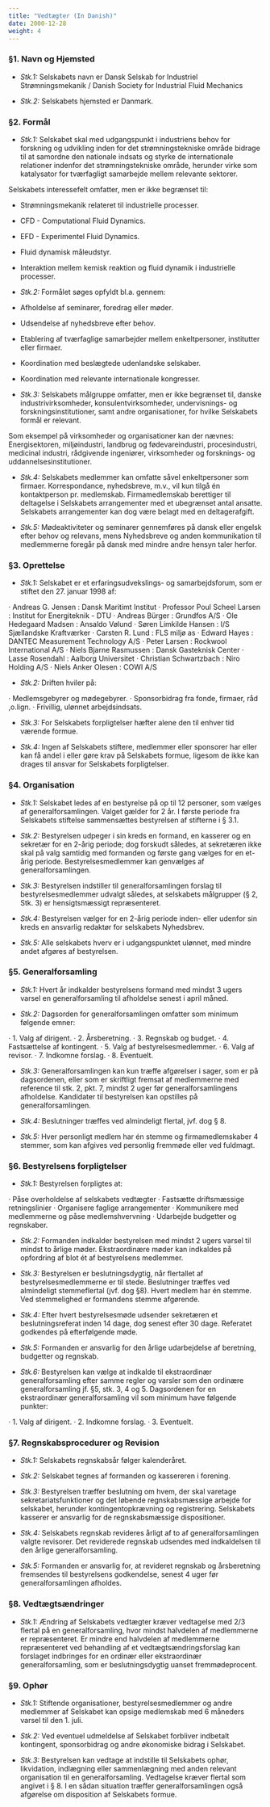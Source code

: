 ```yaml
---
title: "Vedtægter (In Danish)"
date: 2000-12-28
weight: 4
---
```


### §1. Navn og Hjemsted

- *Stk.1:* Selskabets navn er Dansk Selskab for Industriel Strømningsmekanik / Danish Society for Industrial Fluid Mechanics

- *Stk.2:* Selskabets hjemsted er Danmark.

### §2. Formål

- *Stk.1:* Selskabet skal med udgangspunkt i industriens behov for forskning og udvikling inden for det strømningstekniske område bidrage til at samordne den nationale indsats og styrke de internationale relationer indenfor det strømningstekniske område, herunder virke som katalysator for tværfagligt samarbejde mellem relevante sektorer.

Selskabets interessefelt omfatter, men er ikke begrænset til:

- Strømningsmekanik relateret til industrielle processer.
- CFD - Computational Fluid Dynamics.
- EFD - Experimentel Fluid Dynamics.
- Fluid dynamisk måleudstyr.
- Interaktion mellem kemisk reaktion og fluid dynamik i industrielle processer.

- *Stk.2:* Formålet søges opfyldt bl.a. gennem:

- Afholdelse af seminarer, foredrag eller møder.
- Udsendelse af nyhedsbreve efter behov.
- Etablering af tværfaglige samarbejder mellem enkeltpersoner, institutter eller firmaer.
- Koordination med beslægtede udenlandske selskaber.
- Koordination med relevante internationale kongresser.

- *Stk.3:* Selskabets målgruppe omfatter, men er ikke begrænset til, danske industrivirksomheder, konsulentvirksomheder, undervisnings- og forskningsinstitutioner, samt andre organisationer, for hvilke Selskabets formål er relevant.

Som eksempel på virksomheder og organisationer kan der nævnes: Energisektoren, miljøindustri, landbrug og fødevareindustri, procesindustri, medicinal industri, rådgivende ingeniører, virksomheder og forsknings- og uddannelsesinstitutioner.

- *Stk.4:* Selskabets medlemmer kan omfatte såvel enkeltpersoner som firmaer. Korrespondance, nyhedsbreve, m.v., vil kun tilgå én kontaktperson pr. medlemskab. Firmamedlemskab berettiger til deltagelse i Selskabets arrangementer med et ubegrænset antal ansatte. Selskabets arrangementer kan dog være belagt med en deltagerafgift.

- *Stk.5:* Mødeaktiviteter og seminarer gennemføres på dansk eller engelsk efter behov og relevans, mens Nyhedsbreve og anden kommunikation til medlemmerne foregår på dansk med mindre andre hensyn taler herfor.

### §3. Oprettelse

- *Stk.1:* Selskabet er et erfaringsudvekslings- og samarbejdsforum, som er stiftet den 27. januar 1998 af:

· Andreas G. Jensen : Dansk Maritimt Institut
· Professor Poul Scheel Larsen : Institut for Energiteknik - DTU
· Andreas Bürger : Grundfos A/S
· Ole Hedegaard Madsen : Ansaldo Vølund
· Søren Limkilde Hansen : I/S Sjællandske Kraftværker
· Carsten R. Lund : FLS miljø as
· Edward Hayes : DANTEC Measurement Technology A/S
· Peter Larsen : Rockwool International A/S
· Niels Bjarne Rasmussen : Dansk Gasteknisk Center
· Lasse Rosendahl : Aalborg Universitet
· Christian Schwartzbach : Niro Holding A/S
· Niels Anker Olesen : COWI A/S

- *Stk.2:* Driften hviler på:

· Medlemsgebyrer og mødegebyrer.
· Sponsorbidrag fra fonde, firmaer, råd ,o.lign.
· Frivillig, ulønnet arbejdsindsats.

- *Stk.3:* For Selskabets forpligtelser hæfter alene den til enhver tid værende formue.

- *Stk.4:* Ingen af Selskabets stiftere, medlemmer eller sponsorer har eller kan få andel i eller gøre krav på Selskabets formue, ligesom de ikke kan drages til ansvar for Selskabets forpligtelser.

### §4. Organisation

- *Stk.1:* Selskabet ledes af en bestyrelse på op til 12 personer, som vælges af generalforsamlingen. Valget gælder for 2 år. I første periode fra Selskabets stiftelse sammensættes bestyrelsen af stifterne i § 3.1.

- *Stk.2:* Bestyrelsen udpeger i sin kreds en formand, en kasserer og en sekretær for en 2-årig periode; dog forskudt således, at sekretæren ikke skal på valg samtidig med formanden og første gang vælges for en et-årig periode. Bestyrelsesmedlemmer kan genvælges af generalforsamlingen.

- *Stk.3:* Bestyrelsen indstiller til generalforsamlingen forslag til bestyrelsesmedlemmer udvalgt således, at selskabets målgrupper (§ 2, Stk. 3) er hensigtsmæssigt repræsenteret.

- *Stk.4:* Bestyrelsen vælger for en 2-årig periode inden- eller udenfor sin kreds en ansvarlig redaktør for selskabets Nyhedsbrev.

- *Stk.5:* Alle selskabets hverv er i udgangspunktet ulønnet, med mindre andet afgøres af bestyrelsen.

### §5. Generalforsamling

- *Stk.1:* Hvert år indkalder bestyrelsens formand med mindst 3 ugers varsel en generalforsamling til afholdelse senest i april måned.

- *Stk.2:* Dagsorden for generalforsamlingen omfatter som minimum følgende emner:

· 1. Valg af dirigent.
· 2. Årsberetning.
· 3. Regnskab og budget.
· 4. Fastsættelse af kontingent.
· 5. Valg af bestyrelsesmedlemmer.
· 6. Valg af revisor.
· 7. Indkomne forslag.
· 8. Eventuelt.

- *Stk.3:* Generalforsamlingen kan kun træffe afgørelser i sager, som er på dagsordenen, eller som er skriftligt fremsat af medlemmerne med reference til stk. 2, pkt. 7, mindst 2 uger før generalforsamlingens afholdelse. Kandidater til bestyrelsen kan opstilles på generalforsamlingen.

- *Stk.4:* Beslutninger træffes ved almindeligt flertal, jvf. dog § 8.

- *Stk.5:* Hver personligt medlem har én stemme og firmamedlemskaber 4 stemmer, som kan afgives ved personlig fremmøde eller ved fuldmagt.

### §6. Bestyrelsens forpligtelser

- *Stk.1:* Bestyrelsen forpligtes at:

· Påse overholdelse af selskabets vedtægter
· Fastsætte driftsmæssige retningslinier
· Organisere faglige arrangementer
· Kommunikere med medlemmerne og påse medlemshvervning
· Udarbejde budgetter og regnskaber.

- *Stk.2:* Formanden indkalder bestyrelsen med mindst 2 ugers varsel til mindst to årlige møder. Ekstraordinære møder kan indkaldes på opfordring af blot ét af bestyrelsens medlemmer.

- *Stk.3:* Bestyrelsen er beslutningsdygtig, når flertallet af bestyrelsesmedlemmerne er til stede. Beslutninger træffes ved almindeligt stemmeflertal (jvf. dog §8). Hvert medlem har én stemme. Ved stemmelighed er formandens stemme afgørende.

- *Stk.4:* Efter hvert bestyrelsesmøde udsender sekretæren et beslutningsreferat inden 14 dage, dog senest efter 30 dage. Referatet godkendes på efterfølgende møde.

- *Stk.5:* Formanden er ansvarlig for den årlige udarbejdelse af beretning, budgetter og regnskab.

- *Stk.6:* Bestyrelsen kan vælge at indkalde til ekstraordinær generalforsamling efter samme regler og varsler som den ordinære generalforsamling jf. §5, stk. 3, 4 og 5. Dagsordenen for en ekstraordinær generalforsamling vil som minimum have følgende punkter:

· 1. Valg af dirigent.
· 2. Indkomne forslag.
· 3. Eventuelt.

### §7. Regnskabsprocedurer og Revision

- *Stk.1:* Selskabets regnskabsår følger kalenderåret.

- *Stk.2:* Selskabet tegnes af formanden og kassereren i forening.

- *Stk.3:* Bestyrelsen træffer beslutning om hvem, der skal varetage sekretariatsfunktioner og det løbende regnskabsmæssige arbejde for selskabet, herunder kontingentopkrævning og registrering. Selskabets kasserer er ansvarlig for de regnskabsmæssige dispositioner.

- *Stk.4:* Selskabets regnskab revideres årligt af to af generalforsamlingen valgte revisorer. Det reviderede regnskab udsendes med indkaldelsen til den årlige generalforsamling.

- *Stk.5:* Formanden er ansvarlig for, at revideret regnskab og årsberetning fremsendes til bestyrelsens godkendelse, senest 4 uger før generalforsamlingen afholdes.

### §8. Vedtægtsændringer

- *Stk.1:* Ændring af Selskabets vedtægter kræver vedtagelse med 2/3 flertal på en generalforsamling, hvor mindst halvdelen af medlemmerne er repræsenteret. Er mindre end halvdelen af medlemmerne repræsenteret ved behandling af et vedtægtsændringsforslag kan forslaget indbringes for en ordinær eller ekstraordinær generalforsamling, som er beslutningsdygtig uanset fremmødeprocent.

### §9. Ophør

- *Stk.1:* Stiftende organisationer, bestyrelsesmedlemmer og andre medlemmer af Selskabet kan opsige medlemskab med 6 måneders varsel til den 1. juli.

- *Stk.2:* Ved eventuel udmeldelse af Selskabet forbliver indbetalt kontingent, sponsorbidrag og andre økonomiske bidrag i Selskabet.

- *Stk.3:* Bestyrelsen kan vedtage at indstille til Selskabets ophør, likvidation, indlægning eller sammenlægning med anden relevant organisation til en generalforsamling. Vedtagelse kræver flertal som angivet i § 8. I en sådan situation træffer generalforsamlingen også afgørelse om disposition af Selskabets formue.